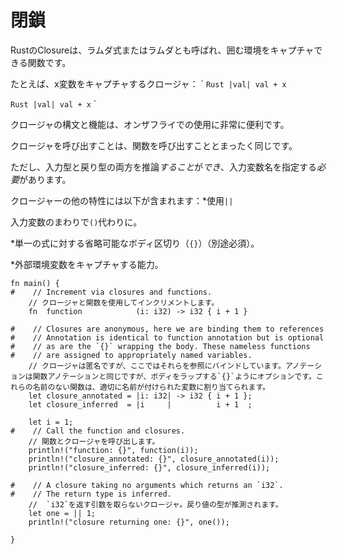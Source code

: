 # <!--Closures--> 閉鎖

<!--Closures in Rust, also called lambda expressions or lambdas, are functions that can capture the enclosing environment.-->
RustのClosureは、ラムダ式またはラムダとも呼ばれ、囲む環境をキャプチャできる関数です。
<!--For example, a closure that captures the x variable: ` ``Rust |val| val + x``-->
たとえば、x変数をキャプチャするクロージャ： ` ``Rust |val| val + x``
<!--``Rust |val| val + x`` `-->
``Rust |val| val + x`` `

<!--The syntax and capabilities of closures make them very convenient for on the fly usage.-->
クロージャの構文と機能は、オンザフライでの使用に非常に便利です。
<!--Calling a closure is exactly like calling a function.-->
クロージャを呼び出すことは、関数を呼び出すこととまったく同じです。
<!--However, both input and return types *can* be inferred and input variable names *must* be specified.-->
ただし、入力型と戻り型の両方を推論*すること*が*でき*、入力変数名を指定する*必要*があります。

<!--Other characteristics of closures include: * using `||`-->
クロージャーの他の特性には以下が含まれます：*使用`||`
<!--instead of `()` around input variables.-->
入力変数のまわりで`()`代わりに。
<!--* optional body delimination (`{}`) for a single expression (mandatory otherwise).-->
*単一の式に対する省略可能なボディ区切り（`{}`）（別途必須）。
<!--* the ability to capture the outer environment variables.-->
*外部環境変数をキャプチャする能力。

```rust,editable
fn main() {
#    // Increment via closures and functions.
    // クロージャと関数を使用してインクリメントします。
    fn  function            (i: i32) -> i32 { i + 1 }

#    // Closures are anonymous, here we are binding them to references
#    // Annotation is identical to function annotation but is optional
#    // as are the `{}` wrapping the body. These nameless functions
#    // are assigned to appropriately named variables.
    // クロージャは匿名ですが、ここではそれらを参照にバインドしています。アノテーションは関数アノテーションと同じですが、ボディをラップする`{}`ようにオプションです。これらの名前のない関数は、適切に名前が付けられた変数に割り当てられます。
    let closure_annotated = |i: i32| -> i32 { i + 1 };
    let closure_inferred  = |i     |          i + 1  ;

    let i = 1;
#    // Call the function and closures.
    // 関数とクロージャを呼び出します。
    println!("function: {}", function(i));
    println!("closure_annotated: {}", closure_annotated(i));
    println!("closure_inferred: {}", closure_inferred(i));

#    // A closure taking no arguments which returns an `i32`.
#    // The return type is inferred.
    //  `i32`を返す引数を取らないクロージャ。戻り値の型が推測されます。
    let one = || 1;
    println!("closure returning one: {}", one());

}
```
